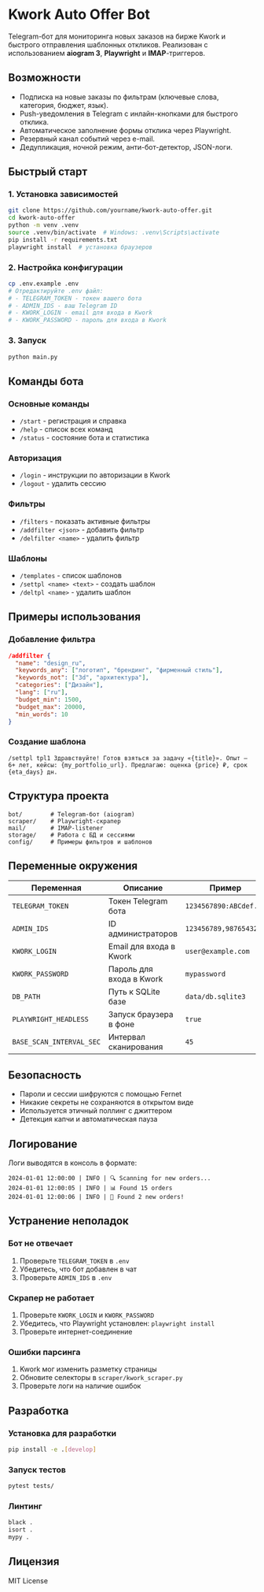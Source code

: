 # Kwork Auto Offer Bot

Telegram-бот для мониторинга новых заказов на бирже Kwork и быстрого отправления шаблонных откликов. Реализован с использованием **aiogram 3**, **Playwright** и **IMAP**-триггеров.

## Возможности
* Подписка на новые заказы по фильтрам (ключевые слова, категория, бюджет, язык).
* Push-уведомления в Telegram с инлайн-кнопками для быстрого отклика.
* Автоматическое заполнение формы отклика через Playwright.
* Резервный канал событий через e-mail.
* Дедупликация, ночной режим, анти-бот-детектор, JSON-логи.

## Быстрый старт

### 1. Установка зависимостей
```bash
git clone https://github.com/yourname/kwork-auto-offer.git
cd kwork-auto-offer
python -m venv .venv
source .venv/bin/activate  # Windows: .venv\Scripts\activate
pip install -r requirements.txt
playwright install  # установка браузеров
```

### 2. Настройка конфигурации
```bash
cp .env.example .env
# Отредактируйте .env файл:
# - TELEGRAM_TOKEN - токен вашего бота
# - ADMIN_IDS - ваш Telegram ID
# - KWORK_LOGIN - email для входа в Kwork
# - KWORK_PASSWORD - пароль для входа в Kwork
```

### 3. Запуск
```bash
python main.py
```

## Команды бота

### Основные команды
- `/start` - регистрация и справка
- `/help` - список всех команд
- `/status` - состояние бота и статистика

### Авторизация
- `/login` - инструкции по авторизации в Kwork
- `/logout` - удалить сессию

### Фильтры
- `/filters` - показать активные фильтры
- `/addfilter <json>` - добавить фильтр
- `/delfilter <name>` - удалить фильтр

### Шаблоны
- `/templates` - список шаблонов
- `/settpl <name> <text>` - создать шаблон
- `/deltpl <name>` - удалить шаблон

## Примеры использования

### Добавление фильтра
```json
/addfilter {
  "name": "design_ru",
  "keywords_any": ["логотип", "брендинг", "фирменный стиль"],
  "keywords_not": ["3d", "архитектура"],
  "categories": ["Дизайн"],
  "lang": ["ru"],
  "budget_min": 1500,
  "budget_max": 20000,
  "min_words": 10
}
```

### Создание шаблона
```
/settpl tpl1 Здравствуйте! Готов взяться за задачу «{title}». Опыт — 6+ лет, кейсы: {my_portfolio_url}. Предлагаю: оценка {price} ₽, срок {eta_days} дн.
```

## Структура проекта
```
bot/        # Telegram-бот (aiogram)
scraper/    # Playwright-скрапер
mail/       # IMAP-listener
storage/    # Работа с БД и сессиями
config/     # Примеры фильтров и шаблонов
```

## Переменные окружения

| Переменная | Описание | Пример |
|------------|----------|--------|
| `TELEGRAM_TOKEN` | Токен Telegram бота | `1234567890:ABCdef...` |
| `ADMIN_IDS` | ID администраторов | `123456789,987654321` |
| `KWORK_LOGIN` | Email для входа в Kwork | `user@example.com` |
| `KWORK_PASSWORD` | Пароль для входа в Kwork | `mypassword` |
| `DB_PATH` | Путь к SQLite базе | `data/db.sqlite3` |
| `PLAYWRIGHT_HEADLESS` | Запуск браузера в фоне | `true` |
| `BASE_SCAN_INTERVAL_SEC` | Интервал сканирования | `45` |

## Безопасность

- Пароли и сессии шифруются с помощью Fernet
- Никакие секреты не сохраняются в открытом виде
- Используется этичный поллинг с джиттером
- Детекция капчи и автоматическая пауза

## Логирование

Логи выводятся в консоль в формате:
```
2024-01-01 12:00:00 | INFO | 🔍 Scanning for new orders...
2024-01-01 12:00:05 | INFO | 📊 Found 15 orders
2024-01-01 12:00:06 | INFO | 🎉 Found 2 new orders!
```

## Устранение неполадок

### Бот не отвечает
1. Проверьте `TELEGRAM_TOKEN` в `.env`
2. Убедитесь, что бот добавлен в чат
3. Проверьте `ADMIN_IDS` в `.env`

### Скрапер не работает
1. Проверьте `KWORK_LOGIN` и `KWORK_PASSWORD`
2. Убедитесь, что Playwright установлен: `playwright install`
3. Проверьте интернет-соединение

### Ошибки парсинга
1. Kwork мог изменить разметку страницы
2. Обновите селекторы в `scraper/kwork_scraper.py`
3. Проверьте логи на наличие ошибок

## Разработка

### Установка для разработки
```bash
pip install -e .[develop]
```

### Запуск тестов
```bash
pytest tests/
```

### Линтинг
```bash
black .
isort .
mypy .
```

## Лицензия

MIT License
